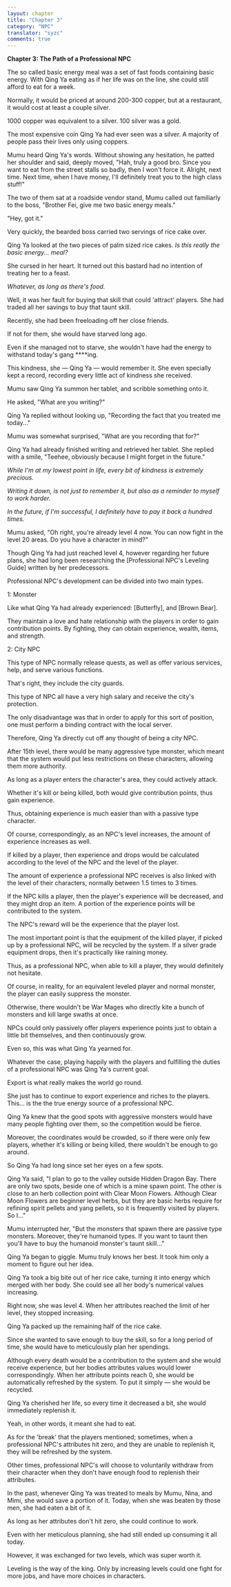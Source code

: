 ```yaml
---
layout: chapter
title: "Chapter 3"
category: "NPC"
translator: "syzc"
comments: true
---
```


**Chapter 3: The Path of a Professional NPC**

The so called basic energy meal was a set of fast foods containing basic energy. With Qing Ya eating as if her life was on the line, she could still afford to eat for a week.

Normally, it would be priced at around 200-300 copper, but at a restaurant, it would cost at least a couple silver.

1000 copper was equivalent to a silver. 100 silver was a gold.

The most expensive coin Qing Ya had ever seen was a silver. A majority of people pass their lives only using coppers.

Mumu heard Qing Ya's words. Without showing any hesitation, he patted her shoulder and said, deeply moved, "Hah, truly a good bro. Since you want to eat from the street stalls so badly, then I won't force it. Alright, next time. Next time, when I have money, I'll definitely treat you to the high class stuff!"

The two of them sat at a roadside vendor stand, Mumu called out familiarly to the boss, "Brother Fei, give me two basic energy meals."

"Hey, got it."

Very quickly, the bearded boss carried two servings of rice cake over.

Qing Ya looked at the two pieces of palm sized rice cakes. *Is this really the basic energy... meal?*

She cursed in her heart. It turned out this bastard had no intention of treating her to a feast.

*Whatever, as long as there's food.*

Well, it was her fault for buying that skill that could 'attract' players. She had traded all her savings to buy that taunt skill.

Recently, she had been freeloading off her close friends.

If not for them, she would have starved long ago.

Even if she managed not to starve, she wouldn't have had the energy to withstand today's gang \*\*\*\*ing.

This kindness, she — Qing Ya — would remember it. She even specially kept a record, recording every little act of kindness she received.

Mumu saw Qing Ya summon her tablet, and scribble something onto it.

He asked, "What are you writing?"

Qing Ya replied without looking up, "Recording the fact that you treated me today..."

Mumu was somewhat surprised, "What are you recording that for?"

Qing Ya had already finished writing and retrieved her tablet. She replied with a smile, "Teehee, obviously because I might forget in the future."

*While I'm at my lowest point in life, every bit of kindness is extremely precious.*

*Writing it down, is not just to remember it, but also as a reminder to myself to work harder.*

*In the future, if I'm successful, I definitely have to pay it back a hundred times.*

Mumu asked, "Oh right, you're already level 4 now. You can now fight in the level 20 areas. Do you have a character in mind?"

Though Qing Ya had just reached level 4, however regarding her future plans, she had long been researching the [Professional NPC's Leveling Guide] written by her predecessors.

Professional NPC's development can be divided into two main types.

1: Monster

Like what Qing Ya had already experienced: [Butterfly], and [Brown Bear].

They maintain a love and hate relationship with the players in order to gain contribution points. By fighting, they can obtain experience, wealth, items, and strength.

2: City NPC

This type of NPC normally release quests, as well as offer various services, help, and serve various functions.

That's right, they include the city guards.

This type of NPC all have a very high salary and receive the city's protection.

The only disadvantage was that in order to apply for this sort of position, one must perform a binding contract with the local server.

Therefore, Qing Ya directly cut off any thought of being a city NPC.

After 15th level, there would be many aggressive type monster, which meant that the system would put less restrictions on these characters, allowing them more authority. 

As long as a player enters the character's area, they could actively attack.

Whether it's kill or being killed, both would give contribution points, thus gain experience.

Thus, obtaining experience is much easier than with a passive type character.

Of course, correspondingly, as an NPC's level increases, the amount of experience increases as well.

If killed by a player, then experience and drops would be calculated according to the level of the NPC and the level of the player.

The amount of experience a professional NPC receives is also linked with the level of their characters, normally between 1.5 times to 3 times.

If the NPC kills a player, then the player's experience will be decreased, and they might drop an item. A portion of the experience points will be contributed to the system.

The NPC's reward will be the experience that the player lost.

The most important point is that the equipment of the killed player, if picked up by a professional NPC, will be recycled by the system. If a silver grade equipment drops, then it's practically like raining money.

Thus, as a professional NPC, when able to kill a player, they would definitely not hesitate.

Of course, in reality, for an equivalent leveled player and normal monster, the player can easily suppress the monster.

Otherwise, there wouldn't be War Mages who directly kite a bunch of monsters and kill large swaths at once.

NPCs could only passively offer players experience points just to obtain a little bit themselves, and then continuously grow.

Even so, this was what Qing Ya yearned for.

Whatever the case, playing happily with the players and fulfilling the duties of a professional NPC was Qing Ya's current goal.

Export is what really makes the world go round.

She just has to continue to export experience and riches to the players. This... is the the true energy source of a professional NPC.

Qing Ya knew that the good spots with aggressive monsters would have many people fighting over them, so the competition would be fierce.

Moreover, the coordinates would be crowded, so if there were only few players, whether it's killing or being killed, there wouldn't be enough to go around.

So Qing Ya had long since set her eyes on a few spots.

Qing Ya said, "I plan to go to the valley outside Hidden Dragon Bay. There are only two spots, beside one of which is a mine spawn point. The other is close to an herb collection point with Clear Moon Flowers. Although Clear Moon Flowers are beginner level herbs, but they are basic herbs require for refining spirit pellets and yang pellets, so it is frequently visited by players. So I..."

Mumu interrupted her, "But the monsters that spawn there are passive type monsters. Moreover, they're humanoid types. If you want to taunt then you'll have to buy the humanoid monster's taunt skill..."

Qing Ya began to giggle. Mumu truly knows her best. It took him only a moment to figure out her idea.

Qing Ya took a big bite out of her rice cake, turning it into energy which merged with her body. She could see all her body's numerical values increasing.

Right now, she was level 4. When her attributes reached the limit of her level, they stopped increasing.

Qing Ya packed up the remaining half of the rice cake.

Since she wanted to save enough to buy the skill, so for a long period of time, she would have to meticulously plan her spendings.

Although every death would be a contribution to the system and she would receive experience, but her bodies attributes values would lower correspondingly. When her attribute points reach 0, she would be automatically refreshed by the system. To put it simply — she would be recycled.

Qing Ya cherished her life, so every time it decreased a bit, she would immediately replenish it.

Yeah, in other words, it meant she had to eat.

As for the 'break' that the players mentioned; sometimes, when a professional NPC's attributes hit zero, and they are unable to replenish it, they will be refreshed by the system.

Other times, professional NPC's will choose to voluntarily withdraw from their character when they don't have enough food to replenish their attributes.

In the past, whenever Qing Ya was treated to meals by Mumu, Nina, and Mimi, she would save a portion of it. Today, when she was beaten by those men, she had eaten a bit of it.

As long as her attributes don't hit zero, she could continue to work.

Even with her meticulous planning, she had still ended up consuming it all today.

However, it was exchanged for two levels, which was super worth it.

Leveling is the way of the king. Only by increasing levels could one fight for more jobs, and have more choices in characters.
